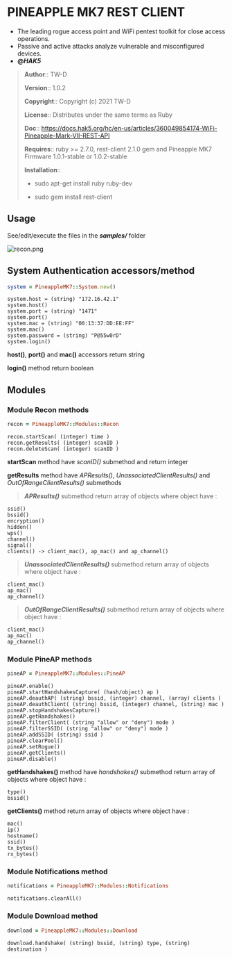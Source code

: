 # PINEAPPLE MK7 REST CLIENT

- The leading rogue access point and WiFi pentest toolkit for close access operations.
- Passive and active attacks analyze vulnerable and misconfigured devices. 
- __@*HAK5*__

> __Author__::      TW-D
>
> __Version__::     1.0.2
>
> __Copyright__::   Copyright (c) 2021 TW-D
>
> __License__::     Distributes under the same terms as Ruby
>
> __Doc__::         https://docs.hak5.org/hc/en-us/articles/360049854174-WiFi-Pineapple-Mark-VII-REST-API
>
> __Requires__::    ruby >= 2.7.0, rest-client 2.1.0 gem and Pineapple MK7 Firmware 1.0.1-stable or 1.0.2-stable
>  
>
> __Installation__::
>
> * sudo apt-get install ruby ruby-dev
>
> * sudo gem install rest-client

## Usage

See/edit/execute the files in the __*samples/*__ folder

![recon.png](./samples/images/recon.png)

## System Authentication accessors/method
```ruby
system = PineappleMK7::System.new()
```

```
system.host = (string) "172.16.42.1"
system.host()
system.port = (string) "1471"
system.port()
system.mac = (string) "00:13:37:DD:EE:FF"
system.mac()
system.password = (string) "P@55w0rD"
system.login()
```

__host()__, __port()__ and __mac()__ accessors return string

__login()__ method return boolean

## Modules

### Module Recon methods
```ruby
recon = PineappleMK7::Modules::Recon
```

```
recon.startScan( (integer) time )
recon.getResults( (integer) scanID )
recon.deleteScan( (integer) scanID )
```

__startScan__ method have *scanID()* submethod and return integer

__getResults__ method have *APResults()*, *UnassociatedClientResults()* and *OutOfRangeClientResults()* submethods
> __*APResults()*__ submethod return array of objects where object have :
```
ssid()
bssid()
encryption()
hidden()
wps()
channel()
signal()
clients() -> client_mac(), ap_mac() and ap_channel()
```
> __*UnassociatedClientResults()*__ submethod return array of objects where object have :
```
client_mac()
ap_mac()
ap_channel()
```
> __*OutOfRangeClientResults()*__ submethod return array of objects where object have :
```
client_mac()
ap_mac()
ap_channel()
```

### Module PineAP methods
```ruby
pineAP = PineappleMK7::Modules::PineAP
```

```
pineAP.enable()
pineAP.startHandshakesCapture( (hash/object) ap )
pineAP.deauthAP( (string) bssid, (integer) channel, (array) clients )
pineAP.deauthClient( (string) bssid, (integer) channel, (string) mac )
pineAP.stopHandshakesCapture()
pineAP.getHandshakes()
pineAP.filterClient( (string "allow" or "deny") mode )
pineAP.filterSSID( (string "allow" or "deny") mode )
pineAP.addSSID( (string) ssid )
pineAP.clearPool()
pineAP.setRogue()
pineAP.getClients()
pineAP.disable()
```

__getHandshakes()__ method have *handshakes()* submethod return array of objects where object have :
```
type()
bssid()
```

__getClients()__ method return array of objects where object have :
```
mac()
ip()
hostname()
ssid()
tx_bytes()
rx_bytes()
```

### Module Notifications method
```ruby
notifications = PineappleMK7::Modules::Notifications
```

```
notifications.clearAll()
```

### Module Download method
```ruby
download = PineappleMK7::Modules::Download
```

```
download.handshake( (string) bssid, (string) type, (string) destination )
```

